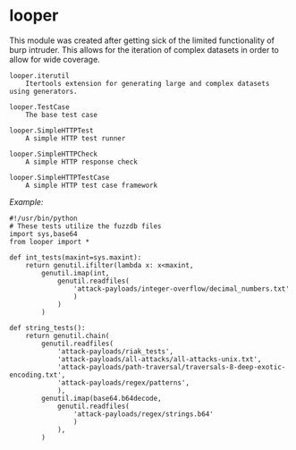 # looper

This module was created after getting sick of the limited functionality of burp intruder. This allows for the iteration of complex datasets in order to allow for wide coverage.

```
looper.iterutil
    Itertools extension for generating large and complex datasets using generators.

looper.TestCase
    The base test case

looper.SimpleHTTPTest
    A simple HTTP test runner

looper.SimpleHTTPCheck
    A simple HTTP response check

looper.SimpleHTTPTestCase
    A simple HTTP test case framework
```

*Example:*

```
#!/usr/bin/python
# These tests utilize the fuzzdb files
import sys,base64
from looper import *

def int_tests(maxint=sys.maxint):
    return genutil.ifilter(lambda x: x<maxint,
        genutil.imap(int,
            genutil.readfiles(
                'attack-payloads/integer-overflow/decimal_numbers.txt'
                )
            )
        )

def string_tests():
    return genutil.chain(
        genutil.readfiles(
            'attack-payloads/riak_tests',
            'attack-payloads/all-attacks/all-attacks-unix.txt',
            'attack-payloads/path-traversal/traversals-8-deep-exotic-encoding.txt',
            'attack-payloads/regex/patterns',
            ),
        genutil.imap(base64.b64decode,
            genutil.readfiles(
                'attack-payloads/regex/strings.b64'
                )
            ),
        )
```

 


